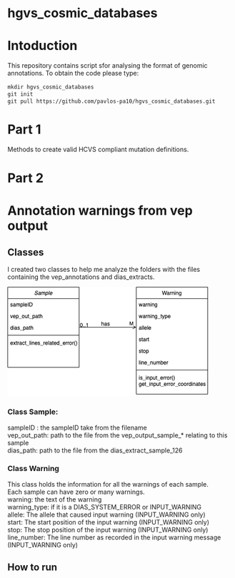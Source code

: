 # hgvs_cosmic_databases
# Intoduction
This repository contains script sfor analysing the format of genomic annotations.
To obtain the code please type:
```
mkdir hgvs_cosmic_databases
git init
git pull https://github.com/pavlos-pa10/hgvs_cosmic_databases.git
``` 

# Part 1
Methods to create valid HCVS compliant mutation definitions.

# Part 2
# Annotation warnings from vep output
## Classes
I created two classes to help me analyze the folders with the files containing the vep_annotations and dias_extracts. 

![alt text](https://github.com/pavlos-pa10/hgvs_cosmic_databases/blob/main/part2_annotation/img/classes_cosmic_annotation.png?raw=true)
### Class Sample: 
sampleID : the sampleID take from the filename \
vep_out_path: path to the file from the vep_output_sample_* relating to this sample \
dias_path: path to the file from the dias_extract_sample_126 

### Class Warning
This class holds the information for all the warnings of each sample. \
Each sample can have zero or many warnings. \
warning: the text of the warning \
warning_type: if it is a DIAS_SYSTEM_ERROR or INPUT_WARNING \
allele: The allele that caused input warning (INPUT_WARNING only) \
start: The start position of the input warning (INPUT_WARNING only) \
stop: The stop position of the input warning (INPUT_WARNING only) \
line_number: The line number as recorded in the input warning message (INPUT_WARNING only)

## How to run 
`
`
